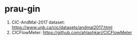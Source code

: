 # prau-gin
1. CIC-AndMal-2017 dataset: https://www.unb.ca/cic/datasets/andmal2017.html
2. CICFlowMeter: https://github.com/ahlashkari/CICFlowMeter
